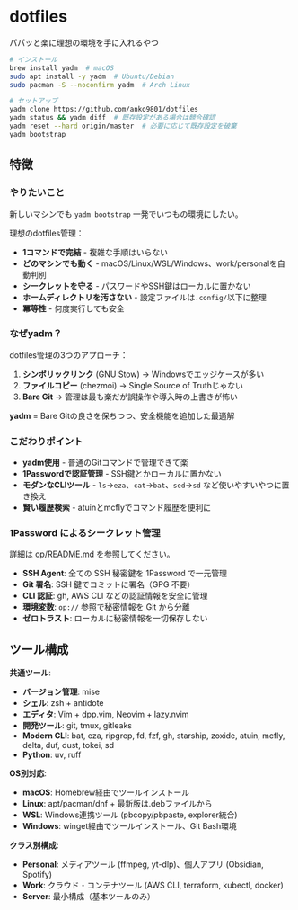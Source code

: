 # dotfiles

パパッと楽に理想の環境を手に入れるやつ

```bash
# インストール
brew install yadm  # macOS
sudo apt install -y yadm  # Ubuntu/Debian  
sudo pacman -S --noconfirm yadm  # Arch Linux

# セットアップ
yadm clone https://github.com/anko9801/dotfiles
yadm status && yadm diff  # 既存設定がある場合は競合確認
yadm reset --hard origin/master  # 必要に応じて既存設定を破棄
yadm bootstrap
```

## 特徴

### やりたいこと

新しいマシンでも `yadm bootstrap` 一発でいつもの環境にしたい。

理想のdotfiles管理：
- **1コマンドで完結** - 複雑な手順はいらない
- **どのマシンでも動く** - macOS/Linux/WSL/Windows、work/personalを自動判別
- **シークレットを守る** - パスワードやSSH鍵はローカルに置かない
- **ホームディレクトリを汚さない** - 設定ファイルは`.config/`以下に整理
- **冪等性** - 何度実行しても安全

### なぜyadm？

dotfiles管理の3つのアプローチ：
1. **シンボリックリンク** (GNU Stow) → Windowsでエッジケースが多い
2. **ファイルコピー** (chezmoi) → Single Source of Truthじゃない  
3. **Bare Git** → 管理は最も楽だが誤操作や導入時の上書きが怖い

**yadm** = Bare Gitの良さを保ちつつ、安全機能を追加した最適解

### こだわりポイント

- **yadm使用** - 普通のGitコマンドで管理できて楽
- **1Passwordで認証管理** - SSH鍵とかローカルに置かない
- **モダンなCLIツール** - `ls`→`eza`、`cat`→`bat`、`sed`→`sd` など使いやすいやつに置き換え
- **賢い履歴検索** - atuinとmcflyでコマンド履歴を便利に

### 1Password によるシークレット管理

詳細は [op/README.md](../.config/op/README.md) を参照してください。

- **SSH Agent**: 全ての SSH 秘密鍵を 1Password で一元管理
- **Git 署名**: SSH 鍵でコミットに署名（GPG 不要）
- **CLI 認証**: gh, AWS CLI などの認証情報を安全に管理
- **環境変数**: `op://` 参照で秘密情報を Git から分離
- **ゼロトラスト**: ローカルに秘密情報を一切保存しない

## ツール構成

**共通ツール**:
- **バージョン管理**: mise
- **シェル**: zsh + antidote
- **エディタ**: Vim + dpp.vim, Neovim + lazy.nvim
- **開発ツール**: git, tmux, gitleaks
- **Modern CLI**: bat, eza, ripgrep, fd, fzf, gh, starship, zoxide, atuin, mcfly, delta, duf, dust, tokei, sd
- **Python**: uv, ruff

**OS別対応**:
- **macOS**: Homebrew経由でツールインストール
- **Linux**: apt/pacman/dnf + 最新版は.debファイルから
- **WSL**: Windows連携ツール (pbcopy/pbpaste, explorer統合)
- **Windows**: winget経由でツールインストール、Git Bash環境

**クラス別構成**:
- **Personal**: メディアツール (ffmpeg, yt-dlp)、個人アプリ (Obsidian, Spotify)
- **Work**: クラウド・コンテナツール (AWS CLI, terraform, kubectl, docker)
- **Server**: 最小構成（基本ツールのみ）
